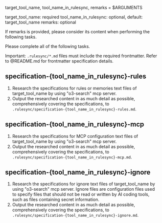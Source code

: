 target_tool_name, tool_name_in_rulesync, remarks = $ARGUMENTS

target_tool_name: required
tool_name_in_rulesync: optional, default: target_tool_name
remarks: optional

If remarks is provided, please consider its content when performing the following tasks.

Please complete all of the following tasks.

Important: `.rulesync/*.md` files must include the required frontmatter. Refer to @README.md for frontmatter specification details.

## specification-{tool_name_in_rulesync}-rules

1. Research the specifications for rules or memories text files of target_tool_name by using "o3-search" mcp server.
2. Output the researched content in as much detail as possible, comprehensively covering the specifications, to `.rulesync/specification-{tool_name_in_rulesync}-rules.md`.

## specification-{tool_name_in_rulesync}-mcp

1. Research the specifications for MCP configuration text files of target_tool_name by using "o3-search" mcp server.
2. Output the researched content in as much detail as possible, comprehensively covering the specifications, to `.rulesync/specification-{tool_name_in_rulesync}-mcp.md`.

## specification-{tool_name_in_rulesync}-ignore

1. Research the specifications for ignore text files of target_tool_name by using "o3-search" mcp server. Ignore files are configuration files used to specify files that should not be read or written by AI coding tools, such as files containing secret information.
2. Output the researched content in as much detail as possible, comprehensively covering the specifications, to `.rulesync/specification-{tool_name_in_rulesync}-ignore.md`.

